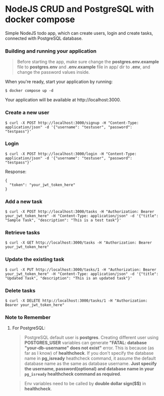 # NodeJS CRUD and PostgreSQL with docker compose

Simple NodeJS todo app, which can create users, login and create tasks, connected with PostgreSQL database.

### Building and running your application

>Before starting the app, make sure change the **postgres.env.example** file to **postgres.env** and **.env.example** file in app/ dir to **.env**, and change the password values inside.

When you're ready, start your application by running:

`$ docker compose up -d`

Your application will be available at http://localhost:3000.

### Create a new user
```$ curl -X POST http://localhost:3000/signup -H "Content-Type: application/json" -d '{"username": "testuser", "password": "testpass"}'```

### Login 
```$ curl -X POST http://localhost:3000/login -H "Content-Type: application/json" -d '{"username": "testuser", "password": "testpass"}'```

Response:
```
{
  "token": "your_jwt_token_here"
}
```

### Add a new task
```$ curl -X POST http://localhost:3000/tasks -H "Authorization: Bearer your_jwt_token_here" -H "Content-Type: application/json" -d '{"title": "Sample Task", "description": "This is a test task"}'```

### Retrieve tasks
```$ curl -X GET http://localhost:3000/tasks -H "Authorization: Bearer your_jwt_token_here"```

### Update the existing task
```$ curl -X PUT http://localhost:3000/tasks/1 -H "Authorization: Bearer your_jwt_token_here" -H "Content-Type: application/json" -d '{"title": "Updated Task", "description": "This is an updated task"}'```

### Delete tasks
```$ curl -X DELETE http://localhost:3000/tasks/1 -H "Authorization: Bearer your_jwt_token_here"```


### Note to Remember

1. For PostgreSQL:
    >PostgreSQL default user is **postgres**. Creating different user using **POSTGRES_USER** variables can generate **"FATAL: database "your-db-username" does not exist"** error. This is because (as far as I know) of **healthcheck**. 
    >If you don't specify the database name in **pg_isready** heathcheck command, it assume the default database name as the same as database username.
    >**Just specify the username, password(optional) and database name in your ``pg_isready`` healthcheck command as required**.

    >Env variables need to be called by **double dollar sign($$)** in **healthcheck**.




